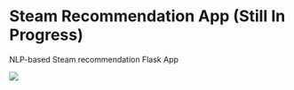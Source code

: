 # Steam Recommendation App (Still In Progress)
NLP-based Steam recommendation Flask App

![](images/demo_gif.gif)

